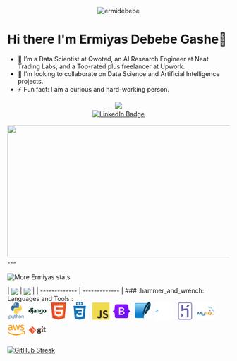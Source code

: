 <p align="center"> 
	<img src="https://komarev.com/ghpvc/?username=ermidebebe&label=Profile%20views&color=0e75b6&style=plastic" alt="ermidebebe" /> 
</p>

# Hi there I'm Ermiyas Debebe Gashe👋

- 🌱 I’m a Data Scientist at Qwoted, an AI Research Engineer at Neat Trading Labs, and a Top-rated plus freelancer at Upwork.
- 👯 I’m looking to collaborate on Data Science and Artificial Intelligence projects.
- ⚡ Fun fact:  I am a curious and hard-working person.
</a>
<div id="header" align="center">
  <img src="https://media.giphy.com/media/M9gbBd9nbDrOTu1Mqx/giphy.gif" width="100"/>
  <div id="badges">
  <a href="https://www.linkedin.com/in/ermiyas-debebe-gashe/">
    <img src="https://img.shields.io/badge/LinkedIn-blue?style=for-the-badge&logo=linkedin&logoColor=white" alt="LinkedIn Badge"/>
  </a>
</div>
  <img src="https://komarev.com/ghpvc/?username=bkaggle&style=flat-square&color=blue" alt=""/>
 
</div>
<div align="center">
  <img src="https://media.giphy.com/media/dWesBcTLavkZuG35MI/giphy.gif" width="600" height="300"/>
</div>
---
<p><img align="center" src="http://github-readme-streak-stats.herokuapp.com?user=ermidebebe&theme=blue-green&hide_border=true&date_format=j%20M%5B%20Y%5D" alt="More Ermiyas stats" /></p>
| <a href="https://github.com/ermidebebe/github-readme-stats"><img align="center" src="https://github-readme-stats.vercel.app/api?username=ermidebebe&show_icons=true&theme=blue-green&border_color=61dafb&hide_border=true&count_private=true" /></a> | <a href="https://github.com/ermidebebe/github-readme-stats"><img align="center" src="https://github-readme-stats.vercel.app/api/top-langs/?username=ermidebebe&title_color=61dafb&text_color=ffffff&icon_color=61dafb&bg_color=20232a&layout=compact&border_color=61dafb&hide_border=true&hide=html,css,scss&count_private=true&langs_count=8"  /></a> |
| ------------- | ------------- |
### :hammer_and_wrench: Languages and Tools :
<div>
  <img src="https://github.com/devicons/devicon/blob/master/icons/python/python-original-wordmark.svg" title="python" alt="python" width="40" height="40"/>&nbsp;
  <img src="https://github.com/devicons/devicon/blob/master/icons/django/django-plain-wordmark.svg" title="Django" alt="Django" width="40" height="40"/>&nbsp;
  <img src="https://github.com/devicons/devicon/blob/master/icons/html5/html5-original.svg" title="HTML5" alt="HTML" width="40" height="40"/>&nbsp;
  <img src="https://github.com/devicons/devicon/blob/master/icons/css3/css3-plain-wordmark.svg"  title="CSS3" alt="CSS" width="40" height="40"/>&nbsp;
  <img src="https://github.com/devicons/devicon/blob/master/icons/javascript/javascript-original.svg" title="JavaScript" alt="JavaScript" width="40" height="40"/>&nbsp;
  <img src="https://github.com/devicons/devicon/blob/master/icons/bootstrap/bootstrap-original.svg" title="bootstrap" alt="bootstrap" width="40" height="40"/>&nbsp;
  <img src="https://github.com/devicons/devicon/blob/master/icons/sqlite/sqlite-original.svg" title="sqlite" alt="sqlite " width="40" height="40"/>&nbsp;
  <img src="https://github.com/devicons/devicon/blob/master/icons/tailwindcss/tailwindcss-original-wordmark.svg" title="tailwind" alt="tailwind" width="40" height="40"/>&nbsp;
  <img src="https://github.com/devicons/devicon/blob/master/icons/heroku/heroku-original.svg" title="heroku"  alt="heroku" width="40" height="40"/>&nbsp;
  <img src="https://github.com/devicons/devicon/blob/master/icons/mysql/mysql-original-wordmark.svg" title="MySQL"  alt="MySQL" width="40" height="40"/>&nbsp;
  <img src="https://github.com/devicons/devicon/blob/master/icons/amazonwebservices/amazonwebservices-plain-wordmark.svg" title="AWS" alt="AWS" width="40" height="40"/>&nbsp;
  <img src="https://github.com/devicons/devicon/blob/master/icons/git/git-original-wordmark.svg" title="Git" alt="Git" width="40" height="40"/>
</div>

[![GitHub Streak](http://github-readme-streak-stats.herokuapp.com?user=bkaggle&theme=dark&date_format=M%20j%5B%2C%20Y%5D)](https://git.io/streak-stats)
